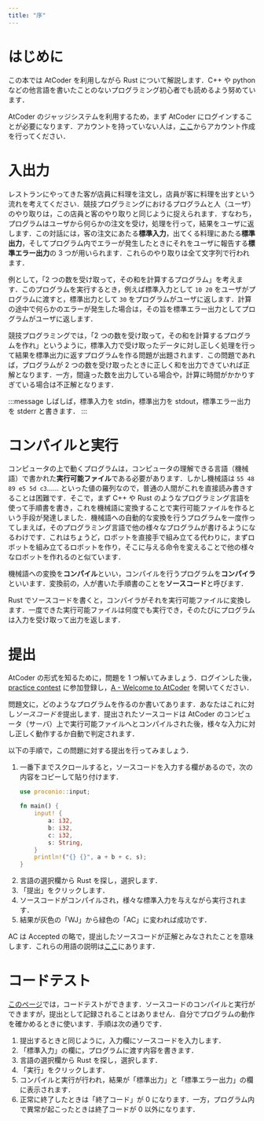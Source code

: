 ```yaml
---
title: "序"
---
```


# はじめに
この本では AtCoder を利用しながら Rust について解説します．C++ や python などの他言語を書いたことのないプログラミング初心者でも読めるよう努めています．

AtCoder のジャッジシステムを利用するため，まず AtCoder にログインすることが必要になります．アカウントを持っていない人は，[ここ](https://atcoder.jp/register)からアカウント作成を行ってください．

# 入出力
レストランにやってきた客が店員に料理を注文し，店員が客に料理を出すという流れを考えてください．競技プログラミングにおけるプログラムと人（ユーザ）のやり取りは，この店員と客のやり取りと同じように捉えられます．すなわち，プログラムはユーザから何らかの注文を受け，処理を行って，結果をユーザに返します．この対話には，客の注文にあたる**標準入力**，出てくる料理にあたる**標準出力**，そしてプログラム内でエラーが発生したときにそれをユーザに報告する**標準エラー出力**の 3 つが用いられます．これらのやり取りは全て文字列で行われます．

例として，「2 つの数を受け取って，その和を計算するプログラム」を考えます．このプログラムを実行するとき，例えば標準入力として `10 20` をユーザがプログラムに渡すと，標準出力として `30` をプログラムがユーザに返します．計算の途中で何らかのエラーが発生した場合は，その旨を標準エラー出力としてプログラムがユーザに返します．

競技プログラミングでは，「2 つの数を受け取って，その和を計算するプログラムを作れ」というように，標準入力で受け取ったデータに対し正しく処理を行って結果を標準出力に返すプログラムを作る問題が出題されます．この問題であれば，プログラムが 2 つの数を受け取ったときに正しく和を出力できていれば正解となります．一方，間違った数を出力している場合や，計算に時間がかかりすぎている場合は不正解となります．

:::message
しばしば，標準入力を stdin，標準出力を stdout，標準エラー出力を stderr と書きます．
:::

# コンパイルと実行
コンピュータの上で動くプログラムは，コンピュータの理解できる言語（機械語）で書かれた**実行可能ファイル**である必要があります．しかし機械語は `55 48 89 e5 5d c3`…… といった値の羅列なので，普通の人間がこれを直接読み書きすることは困難です．そこで，まず C++ や Rust のようなプログラミング言語を使って手順書を書き，これを機械語に変換することで実行可能ファイルを作るという手段が発達しました．機械語への自動的な変換を行うプログラムを一度作ってしまえば，そのプログラミング言語で他の様々なプログラムが書けるようになるわけです．これはちょうど，ロボットを直接手で組み立てる代わりに，まずロボットを組み立てるロボットを作り，そこに与える命令を変えることで他の様々なロボットを作れるのと似ています．

機械語への変換を**コンパイル**といい，コンパイルを行うプログラムを**コンパイラ**といいます．変換前の，人が書いた手順書のことを**ソースコード**と呼びます．

Rust でソースコードを書くと，コンパイラがそれを実行可能ファイルに変換します．一度できた実行可能ファイルは何度でも実行でき，そのたびにプログラムは入力を受け取って出力を返します．

# 提出
AtCoder の形式を知るために，問題を 1 つ解いてみましょう．ログインした後，[practice contest](https://atcoder.jp/contests/practice) に参加登録し，[A - Welcome to AtCoder](https://atcoder.jp/contests/practice/tasks/practice_1) を開いてください．

問題文に，どのようなプログラムを作るのか書いてあります．あなたはこれに対し*ソースコードを*提出します．提出されたソースコードは AtCoder のコンピュータ（サーバ）上で実行可能ファイルへとコンパイルされた後，様々な入力に対し正しく動作するか自動で判定されます．

以下の手順で，この問題に対する提出を行ってみましょう．

1. 一番下までスクロールすると，ソースコードを入力する欄があるので，次の内容をコピーして貼り付けます．
   ```rust
   use proconio::input;
   
   fn main() {
       input! {
           a: i32,
           b: i32,
           c: i32,
           s: String,
       }
       println!("{} {}", a + b + c, s);
   }
   ```
1. 言語の選択欄から Rust を探し，選択します．
1. 「提出」をクリックします．
1. ソースコードがコンパイルされ，様々な標準入力を与えながら実行されます．
1. 結果が灰色の「WJ」から緑色の「AC」に変われば成功です．

AC は Accepted の略で，提出したソースコードが正解とみなされたことを意味します．これらの用語の説明は[ここ](https://atcoder.jp/contests/practice/glossary)にあります．

# コードテスト
[このページ](https://atcoder.jp/contests/practice/custom_test)では，コードテストができます．ソースコードのコンパイルと実行ができますが，提出として記録されることはありません．自分でプログラムの動作を確かめるときに使います．手順は次の通りです．

1. 提出するときと同じように，入力欄にソースコードを入力します．
1. 「標準入力」の欄に，プログラムに渡す内容を書きます．
1. 言語の選択欄から Rust を探し，選択します．
1. 「実行」をクリックします．
1. コンパイルと実行が行われ，結果が「標準出力」と「標準エラー出力」の欄に表示されます．
1. 正常に終了したときは「終了コード」が 0 になります．一方，プログラム内で異常が起こったときは終了コードが 0 以外になります．
